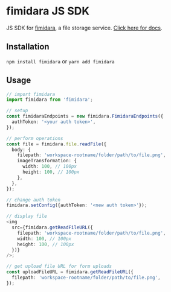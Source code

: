 # fimidara JS SDK

JS SDK for [fimidara](https://www.fimidara.com), a file storage service. [Click here for docs](https://www.fimidara.com/docs/fimidara-js-sdk).

## Installation

`npm install fimidara` or `yarn add fimidara`

## Usage

```typescript
// import fimidara
import fimidara from 'fimidara';

// setup
const fimidaraEndpoints = new fimidara.FimidaraEndpoints({
  authToken: '<your auth token>',
});

// perform operations
const file = fimidara.file.readFile({
  body: {
    filepath: 'workspace-rootname/folder/path/to/file.png',
    imageTransformation: {
      width: 100, // 100px
      height: 100, // 100px
    },
  },
});

// change auth token
fimidara.setConfig({authToken: '<new auth token>'});

// display file
<img
  src={fimidara.getReadFileURL({
    filepath: 'workspace-rootname/folder/path/to/file.png',
    width: 100, // 100px
    height: 100, // 100px
  })}
/>;

// get upload file URL for form uploads
const uploadFileURL = fimidara.getReadFileURL({
  filepath: 'workspace-rootname/folder/path/to/file.png',
});
```

